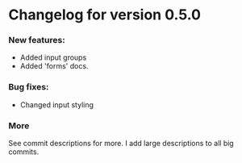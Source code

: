 # Changelog for version 0.5.0
### New features:
* Added input groups
* Added 'forms' docs.

### Bug fixes:
* Changed input styling

### More
See commit descriptions for more. I add large descriptions to all big commits.